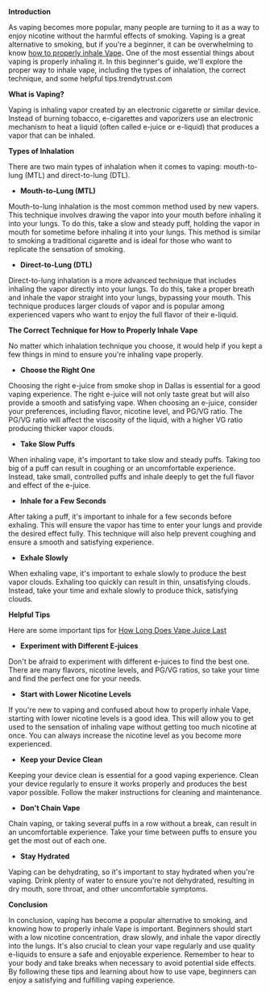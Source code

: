 <b>Introduction</b>

<span style="font-weight: 400;">As vaping becomes more popular, many people are turning to it as a way to enjoy nicotine without the harmful effects of smoking. Vaping is a great alternative to smoking, but if you're a beginner, it can be overwhelming to know </span><a href="https://smokeshopindallas.com/how-to-properly-inhale-vape/"><span style="font-weight: 400;">how to properly inhale Vape</span></a><b>.</b> <span style="font-weight: 400;">One of the most essential things about vaping is properly inhaling it. In this beginner's guide, we'll explore the proper way to inhale vape, including the types of inhalation, the correct technique, and some helpful tips.</span><span style="font-weight: 400;">trendytrust.com</span>

<b>What is Vaping?</b>

<span style="font-weight: 400;">Vaping is inhaling vapor created by an electronic cigarette or similar device. Instead of burning tobacco, e-cigarettes and vaporizers use an electronic mechanism to heat a liquid (often called e-juice or e-liquid) that produces a vapor that can be inhaled.</span>

<b>Types of Inhalation</b>

<span style="font-weight: 400;">There are two main types of inhalation when it comes to vaping: mouth-to-lung (MTL) and direct-to-lung (DTL).</span>
<ul>
 	<li aria-level="1"><b>Mouth-to-Lung (MTL)</b></li>
</ul>
<span style="font-weight: 400;">Mouth-to-lung inhalation is the most common method used by new vapers. This technique involves drawing the vapor into your mouth before inhaling it into your lungs. To do this, take a slow and steady puff, holding the vapor in mouth for sometime before inhaling it into your lungs. This method is similar to smoking a traditional cigarette and is ideal for those who want to replicate the sensation of smoking.</span>
<ul>
 	<li aria-level="1"><b>Direct-to-Lung (DTL)</b></li>
</ul>
<span style="font-weight: 400;">Direct-to-lung inhalation is a more advanced technique that includes inhaling the vapor directly into your lungs. To do this, take a proper breath and inhale the vapor straight into your lungs, bypassing your mouth. This technique produces larger clouds of vapor and is popular among experienced vapers who want to enjoy the full flavor of their e-liquid.</span>

<b>The Correct Technique for </b><b>How to Properly Inhale Vape</b>

<span style="font-weight: 400;">No matter which inhalation technique you choose, it would help if you kept a few things in mind to ensure you're inhaling vape properly.</span>
<ul>
 	<li aria-level="1"><b>Choose the Right One</b></li>
</ul>
<span style="font-weight: 400;">Choosing the right e-juice from </span><span style="font-weight: 400;">smoke shop in Dallas</span><span style="font-weight: 400;"> is essential for a good vaping experience. The right e-juice will not only taste great but will also provide a smooth and satisfying vape. When choosing an e-juice, consider your preferences, including flavor, nicotine level, and PG/VG ratio. The PG/VG ratio will affect the viscosity of the liquid, with a higher VG ratio producing thicker vapor clouds.</span>
<ul>
 	<li aria-level="1"><b>Take Slow Puffs</b></li>
</ul>
<span style="font-weight: 400;">When inhaling vape, it's important to take slow and steady puffs. Taking too big of a puff can result in coughing or an uncomfortable experience. Instead, take small, controlled puffs and inhale deeply to get the full flavor and effect of the e-juice.</span>
<ul>
 	<li aria-level="1"><b>Inhale for a Few Seconds</b></li>
</ul>
<span style="font-weight: 400;">After taking a puff, it's important to inhale for a few seconds before exhaling. This will ensure the vapor has time to enter your lungs and provide the desired effect fully. This technique will also help prevent coughing and ensure a smooth and satisfying experience.</span>
<ul>
 	<li aria-level="1"><b>Exhale Slowly</b></li>
</ul>
<span style="font-weight: 400;">When exhaling vape, it's important to exhale slowly to produce the best vapor clouds. Exhaling too quickly can result in thin, unsatisfying clouds. Instead, take your time and exhale slowly to produce thick, satisfying clouds.</span>

<b>Helpful Tips </b>

<span style="font-weight: 400;">Here are some important tips for</span> <a href="https://smokeshopindallas.com/how-long-does-vape-juice-last/"><span style="font-weight: 400;">How Long Does Vape Juice Last</span></a>

<b></b>
<ul>
 	<li aria-level="1"><b>Experiment with Different E-juices</b></li>
</ul>
<span style="font-weight: 400;">Don't be afraid to experiment with different e-juices to find the best one. There are many flavors, nicotine levels, and PG/VG ratios, so take your time and find the perfect one for your needs.</span>
<ul>
 	<li aria-level="1"><b>Start with Lower Nicotine Levels</b></li>
</ul>
<span style="font-weight: 400;">If you're new to vaping and confused about </span><span style="font-weight: 400;">how to properly inhale Vape</span><span style="font-weight: 400;">, starting with lower nicotine levels is a good idea. This will allow you to get used to the sensation of inhaling vape without getting too much nicotine at once. You can always increase the nicotine level as you become more experienced.</span>
<ul>
 	<li aria-level="1"><b>Keep your Device Clean</b></li>
</ul>
<span style="font-weight: 400;">Keeping your device clean is essential for a good vaping experience. Clean your device regularly to ensure it works properly and produces the best vapor possible. Follow the maker instructions for cleaning and maintenance.</span>
<ul>
 	<li aria-level="1"><b>Don't Chain Vape</b></li>
</ul>
<span style="font-weight: 400;">Chain vaping, or taking several puffs in a row without a break, can result in an uncomfortable experience. Take your time between puffs to ensure you get the most out of each one.</span>
<ul>
 	<li aria-level="1"><b>Stay Hydrated</b></li>
</ul>
<span style="font-weight: 400;">Vaping can be dehydrating, so it's important to stay hydrated when you're vaping. Drink plenty of water to ensure you're not dehydrated, resulting in dry mouth, sore throat, and other uncomfortable symptoms.</span>

<b>Conclusion</b>

<span style="font-weight: 400;">In conclusion, vaping has become a popular alternative to smoking, and knowing </span><span style="font-weight: 400;">how to properly inhale Vape</span><span style="font-weight: 400;"> is important. Beginners should start with a low nicotine concentration, draw slowly, and inhale the vapor directly into the lungs. It's also crucial to clean your vape regularly and use quality e-liquids to ensure a safe and enjoyable experience. Remember to hear to your body and take breaks when necessary to avoid potential side effects. By following these tips and learning about </span><span style="font-weight: 400;">how to use vape,</span><span style="font-weight: 400;"> beginners can enjoy a satisfying and fulfilling vaping experience.</span>
